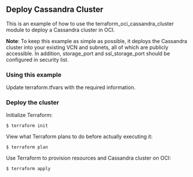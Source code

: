 ## Deploy Cassandra Cluster
This is an example of how to use the terraform_oci_cassandra_cluster module to deploy a Cassandra cluster in OCI.

**Note**: To keep this example as simple as possible, it deploys the Cassandra cluster into your existing VCN and subnets, all of which are publicly accessible. In addition, storage_port and ssl_storage_port should be configured in security list.

### Using this example
Update terraform.tfvars with the required information.

### Deploy the cluster  
Initialize Terraform:
```
$ terraform init
```
View what Terraform plans to do before actually executing it:
```
$ terraform plan
```
Use Terraform to provision resources and Cassandra cluster on OCI:
```
$ terraform apply
```
